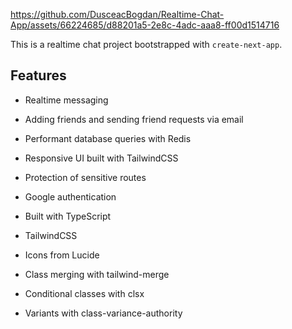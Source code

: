 

https://github.com/DusceacBogdan/Realtime-Chat-App/assets/66224685/d88201a5-2e8c-4adc-aaa8-ff00d1514716

This is a realtime chat project bootstrapped with `create-next-app`.

## Features

- Realtime messaging
- Adding friends and sending friend requests via email
- Performant database queries with Redis
- Responsive UI built with TailwindCSS
- Protection of sensitive routes
- Google authentication

- Built with TypeScript
- TailwindCSS
- Icons from Lucide

- Class merging with tailwind-merge
- Conditional classes with clsx
- Variants with class-variance-authority
